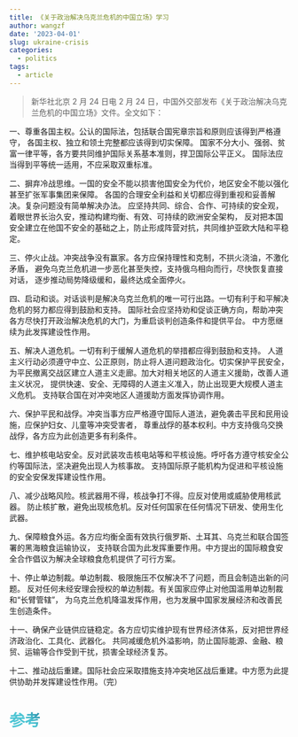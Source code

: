 ```yaml
---
title: 《关于政治解决乌克兰危机的中国立场》学习
author: wangzf
date: '2023-04-01'
slug: ukraine-crisis
categories:
  - politics
tags:
  - article
---
```


<style>
h1 {
    background-color: #2B90B6;
    background-image: linear-gradient(45deg, #4EC5D4 10%, #146b8c 20%);
    background-size: 100%;
    -webkit-background-clip: text;
    -moz-background-clip: text;
    -webkit-text-fill-color: transparent;
    -moz-text-fill-color: transparent;
}
h2 {
    background-color: #2B90B6;
    background-image: linear-gradient(45deg, #4EC5D4 10%, #146b8c 20%);
    background-size: 100%;
    -webkit-background-clip: text;
    -moz-background-clip: text;
    -webkit-text-fill-color: transparent;
    -moz-text-fill-color: transparent;
}
h3 {
    background-color: #2B90B6;
    background-image: linear-gradient(45deg, #4EC5D4 10%, #146b8c 20%);
    background-size: 100%;
    -webkit-background-clip: text;
    -moz-background-clip: text;
    -webkit-text-fill-color: transparent;
    -moz-text-fill-color: transparent;
}
details {
    border: 1px solid #aaa;
    border-radius: 4px;
    padding: .5em .5em 0;
}
summary {
    font-weight: bold;
    margin: -.5em -.5em 0;
    padding: .5em;
}
details[open] {
    padding: .5em;
}
details[open] summary {
    border-bottom: 1px solid #aaa;
    margin-bottom: .5em;
}
img {
    pointer-events: none;
}
</style>

> 新华社北京 2 月 24 日电 2 月 24 日，中国外交部发布《关于政治解决乌克兰危机的中国立场》文件。全文如下：

一、尊重各国主权。公认的国际法，包括联合国宪章宗旨和原则应该得到严格遵守，
各国主权、独立和领土完整都应该得到切实保障。
国家不分大小、强弱、贫富一律平等，各方要共同维护国际关系基本准则，捍卫国际公平正义。
国际法应当得到平等统一适用，不应采取双重标准。

二、摒弃冷战思维。一国的安全不能以损害他国安全为代价，地区安全不能以强化甚至扩张军事集团来保障。
各国的合理安全利益和关切都应得到重视和妥善解决。复杂问题没有简单解决办法。
应坚持共同、综合、合作、可持续的安全观，着眼世界长治久安，推动构建均衡、有效、可持续的欧洲安全架构，
反对把本国安全建立在他国不安全的基础之上，防止形成阵营对抗，共同维护亚欧大陆和平稳定。

三、停火止战。冲突战争没有赢家。各方应保持理性和克制，不拱火浇油，不激化矛盾，
避免乌克兰危机进一步恶化甚至失控，支持俄乌相向而行，尽快恢复直接对话，
逐步推动局势降级缓和，最终达成全面停火。

四、启动和谈。对话谈判是解决乌克兰危机的唯一可行出路。一切有利于和平解决危机的努力都应得到鼓励和支持。
国际社会应坚持劝和促谈正确方向，帮助冲突各方尽快打开政治解决危机的大门，为重启谈判创造条件和提供平台。
中方愿继续为此发挥建设性作用。

五、解决人道危机。一切有利于缓解人道危机的举措都应得到鼓励和支持。
人道主义行动必须遵守中立、公正原则，防止将人道问题政治化。切实保护平民安全，
为平民撤离交战区建立人道主义走廊。加大对相关地区的人道主义援助，改善人道主义状况，
提供快速、安全、无障碍的人道主义准入，防止出现更大规模人道主义危机。
支持联合国在对冲突地区人道援助方面发挥协调作用。

六、保护平民和战俘。冲突当事方应严格遵守国际人道法，避免袭击平民和民用设施，应保护妇女、儿童等冲突受害者，
尊重战俘的基本权利。中方支持俄乌交换战俘，各方应为此创造更多有利条件。

七、维护核电站安全。反对武装攻击核电站等和平核设施。呼吁各方遵守核安全公约等国际法，坚决避免出现人为核事故。
支持国际原子能机构为促进和平核设施的安全安保发挥建设性作用。

八、减少战略风险。核武器用不得，核战争打不得。应反对使用或威胁使用核武器。
防止核扩散，避免出现核危机。反对任何国家在任何情况下研发、使用生化武器。

九、保障粮食外运。各方应均衡全面有效执行俄罗斯、土耳其、乌克兰和联合国签署的黑海粮食运输协议，
支持联合国为此发挥重要作用。中方提出的国际粮食安全合作倡议为解决全球粮食危机提供了可行方案。

十、停止单边制裁。单边制裁、极限施压不仅解决不了问题，而且会制造出新的问题。
反对任何未经安理会授权的单边制裁。有关国家应停止对他国滥用单边制裁和“长臂管辖”，
为乌克兰危机降温发挥作用，也为发展中国家发展经济和改善民生创造条件。

十一、确保产业链供应链稳定。各方应切实维护现有世界经济体系，反对把世界经济政治化、工具化、武器化。
共同减缓危机外溢影响，防止国际能源、金融、粮贸、运输等合作受到干扰，损害全球经济复苏。

十二、推动战后重建。国际社会应采取措施支持冲突地区战后重建。中方愿为此提供协助并发挥建设性作用。（完）


# 参考